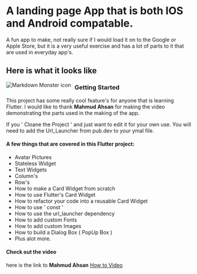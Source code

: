 # A landing page App that is both IOS and Android compatable. 

A fun app to make, not really sure if I would load it on to the Google or Apple Store,
but it is a very useful exercise and has a lot of parts to it that are used in everyday app's.


## Here is what it looks like

<img src="http://briangurtz.com/wp-content/uploads/2019/10/contactApp.gif"
     alt="Markdown Monster icon"
     style="float: left; margin-right: 10px;" />

### Getting Started

This project has some really cool feature's for anyone that is learning Flutter.
I would like to thank **Mahmud Ahsan** for making the video demonstrating the parts used in the making of the app.

If you ' Cloane the Project ' and just want to edit it for your own use.
You will need to add the Url_Launcher from pub.dev to your ymal file.

#### A few things that are covered in this Flutter project:

- Avatar Pictures
- Stateless Widget
- Text Widgets
- Column's
- Row's
- How to make a Card Widget from scratch
- How to use Flutter's Card Widget
- How to refactor your code into a reusable Card Widget
- How to use ' const '
- How to use the url_launcher dependency
- How to add custom Fonts
- How to add custom Images
- How to build a Dialog Box ( PopUp Box )
- Plus alot more. 

#### Check out the video
here is the link to **Mahmud Ahsan** [How to Video](https://www.youtube.com/watch?v=ULxYR66BRb4)
